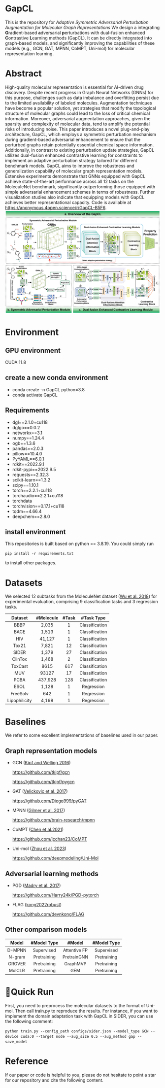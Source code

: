 # GapCL
This is the repository for *Adaptive Symmetric Adversarial Perturbation Augmentation for Molecular Graph Representations*
We design  a integrating **G**radient-based **a**dversarial **p**erturbations with dual-fusion enhanced **C**ontrastive **L**earning methods (GapCL). It can be directly integrated into graph-based models, and significantly improving the capabilities of these models (e.g., GCN, GAT, MPNN, CoMPT, Uni-mol) for molecular representation learning.
# Abstract
High-quality molecular representation is essential for AI-driven drug discovery. Despite recent progress in Graph Neural Networks (GNNs) for this purpose, challenges such as data imbalance and overfitting persist due to the limited availability of labeled molecules. Augmentation techniques have become a popular solution, yet strategies that modify the topological structure of molecular graphs could lead to the loss of critical chemical information. Moreover, adversarial augmentation approaches, given the sparsity and complexity of molecular data, tend to amplify the potential risks of introducing noise. This paper introduces a novel plug-and-play architecture, GapCL, which employs a symmetric perturbation mechanism during gradient-based adversarial enhancement to ensure that the perturbed graphs retain potentially essential chemical space information. Additionally, in contrast to existing perturbation update strategies, GapCL utilizes dual-fusion enhanced contrastive learning for constraints to implement an adaptive perturbation strategy tailored for different benchmark models. GapCL aims to improve the robustness and generalization capability of molecular graph representation models. Extensive experiments demonstrate that GNNs equipped with GapCL achieve state-of-the-art performance across all 12 tasks on the MoleculeNet benchmark, significantly outperforming those equipped with simple adversarial enhancement schemes in terms of robustness. Further visualization studies also indicate that equipping models with GapCL achieves better representational capacity. Code is available at https://anonymous.4open.science/r/GapCL-B5F6.
![GapCL model](https://github.com/stjin-XMU/GapCL/blob/main/GapCL.png)

# Environment
## GPU environment
CUDA 11.8

## create a new conda environment
- conda create -n GapCL python=3.8
- conda activate GapCL

## Requirements
- dgl==2.1.0+cu118
- dglgo==0.0.2
- networkx==3.1
- numpy==1.24.4
- ogb==1.3.6
- pandas==2.0.3
- pillow==10.4.0
- PyYAML==6.0.1
- rdkit==2022.9.1
- rdkit-pypi==2022.9.5
- requests==2.32.3
- scikit-learn==1.3.2
- scipy==1.10.1
- torch==2.2.1+cu118
- torchaudio==2.2.1+cu118
- torchdata
- torchvision==0.17.1+cu118
- tqdm==4.66.4
- deepchem==2.8.0

## install environment
This repositories is built based on python == 3.8.19. You could simply run

`pip install -r requirements.txt`

to install other packages.

# Datasets
We selected 12 subtasks from the MoleculeNet dataset ([Wu et al. 2018](10.1039/C7SC02664A)) for experimental evaluation, comprising 9 classification tasks and 3 regression tasks. 

| Dataset | #Molecule | #Task | #Task Type |
| :---: | :---: | :---: |:---: |
| BBBP  | 2,035 | 1 | Classification|
| BACE | 1,513 | 1 | Classification |
| HIV | 41,127 | 1 | Classification |
| Tox21 | 7,821 | 12 | Classification | 
| SIDER | 1,379 | 27 | Classification |
| ClinTox | 1,468 | 2 | Classification |
| ToxCast | 8615 | 617 | Classification |
| MUV | 93127 | 17 | Classification |
| PCBA | 437,928 | 128 | Classification |
| ESOL | 1,128 | 1 | Regression |
| FreeSolv | 642 | 1 | Regression |
| Lipophilicity  | 4,198 | 1 | Regression | 

# Baselines
We refer to some excellent implementations of baselines used in our paper.
## Graph representation models
- GCN ([Kipf and Welling 2016](https://doi.org/10.48550/arXiv.1609.02907))
  
  https://github.com/tkipf/gcn
  
  https://github.com/tkipf/pygcn
  
- GAT ([Velickovic et al. 2017](https://doi.org/10.48550/arXiv.1710.10903))
  
  https://github.com/Diego999/pyGAT
  
- MPNN ([Gilmer et al. 2017](https://arxiv.org/pdf/1704.01212))
  
  https://github.com/brain-research/mpnn
  
- CoMPT ([Chen et al.2021](https://doi.org/10.24963/ijcai.2021/309))
  
  https://github.com/jcchan23/CoMPT
  
- Uni-mol ([Zhou et al. 2023](https://openreview.net/forum?id=6K2RM6wVqKu))
  
  https://github.com/deepmodeling/Uni-Mol
  
## Adversarial learning methods
- PGD ([Madry et al. 2017](https://doi.org/10.48550/arXiv.1706.06083))
  
  https://github.com/Harry24k/PGD-pytorch
  
- FLAG ([kong2022robust](https://arxiv.org/abs/2010.09891))
  
  https://github.com/devnkong/FLAG
  
## Other comparison models
| Model | #Model Type | #Model | #Model Type |
| :---: | :---: | :---: |:---: |
| D-MPNN  | Supervised | Attentive FP | Supervised |
| N-gram  | Pretraining  | PretrainGNN | Pretraining |
| GROVER | Pretraining  |  GraphMVP | Pretraining  |
| MolCLR | Pretraining  | GEM | Pretraining  |

# 🌟Quick Run
First, you need to preprocess the molecular datasets to the format of Uni-mol. Then call train.py to reproduce the results. For instance, if you want to implement the domain adaptation task with GapCL in SIDER, you can use the following comment:

`python train.py --config_path configs/sider.json --model_type GCN --device cuda:0 --target node --aug_size 0.5 --aug_method gap --save_model`

# Reference
If our paper or code is helpful to you, please do not hesitate to point a star for our repository and cite the following content.



